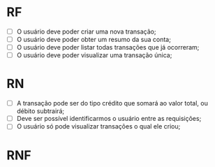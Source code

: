 # RF

-   [ ] O usuário deve poder criar uma nova transação;
-   [ ] O usuário deve poder obter um resumo da sua conta;
-   [ ] O usuário deve poder listar todas transações que já ocorreram;
-   [ ] O usuário deve poder visualizar uma transação única;

# RN

-   [ ] A transação pode ser do tipo crédito que somará ao valor total, ou débito subtrairá;
-   [ ] Deve ser possível identificarmos o usuário entre as requisições;
-   [ ] O usuário só pode visualizar transações o qual ele criou;

# RNF
